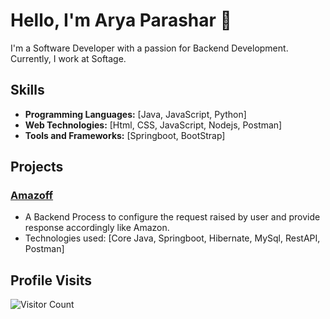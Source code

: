# Hello, I'm Arya Parashar 👋

I'm a Software Developer with a passion for Backend Development. Currently, I work at Softage.

## Skills 

- **Programming Languages:** [Java, JavaScript, Python]
- **Web Technologies:** [Html, CSS, JavaScript, Nodejs, Postman]
- **Tools and Frameworks:** [Springboot, BootStrap]

## Projects

### [Amazoff](https://github.com/aryaparasharmrt/amazoff)
- A Backend Process to configure the request raised by user and provide response accordingly like Amazon.
- Technologies used: [Core Java, Springboot, Hibernate, MySql, RestAPI, Postman]

## Profile Visits

![Visitor Count](http://profile-counter.glitch.me/aryaparasharmrt/count.svg)
